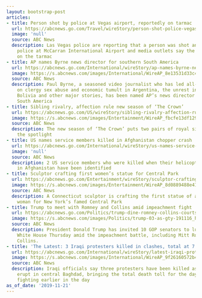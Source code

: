 ```yaml
---
layout: bootstrap-post
articles:
- title: Person shot by police at Vegas airport, reportedly on tarmac
  url: https://abcnews.go.com/Travel/wireStory/person-shot-police-vegas-airport-reportedly-tarmac-67197442
  image: 'null'
  source: ABC News
  description: Las Vegas police are reporting that a person was shot and injured by
    police at McCarran International Airport and media outlets say the shooting happened
    on the tarmac
- title: AP names Byrne news director for southern South America
  url: https://abcnews.go.com/International/wireStory/ap-names-byrne-news-director-southern-south-america-67197432
  image: https://s.abcnews.com/images/International/WireAP_8e13531d33c443859f5c403e905a5ba0_16x9_992.jpg
  source: ABC News
  description: Paul Byrne, a seasoned video journalist who has led all-format reporting
    on clergy sex abuse and economic tumult in Argentina, the unrest in Chile and
    Bolivia and other major stories, has been named AP’s news director for southern
    South America
- title: Sibling rivalry, affection rule new season of ‘The Crown’
  url: https://abcnews.go.com/US/wireStory/sibling-rivalry-affection-rule-season-crown-67197321
  image: https://s.abcnews.com/images/Entertainment/WireAP_fbcfe13df129460385e08fed57e17a73_16x9_992.jpg
  source: ABC News
  description: The new season of ‘The Crown’ puts two pairs of royal siblings under
    the spotlight
- title: US names service members killed in Afghanistan chopper crash
  url: https://abcnews.go.com/International/wireStory/us-names-service-members-killed-afghanistan-chopper-crash-67197331
  image: 'null'
  source: ABC News
  description: 2 US service members who were killed when their helicopter crashed
    in Afghanistan have been identified
- title: Sculptor crafting first women’s statue for Central Park
  url: https://abcnews.go.com/Entertainment/wireStory/sculptor-crafting-womens-statue-central-park-67197320
  image: https://s.abcnews.com/images/Entertainment/WireAP_8d0889488e414d45a4e5dce6e96b4346_16x9_992.jpg
  source: ABC News
  description: A Connecticut sculptor is crafting the first statue of a real-life
    woman for New York’s famed Central Park
- title: Trump to meet with Romney and Collins amid impeachment fight
  url: https://abcnews.go.com/Politics/trump-dine-romney-collins-courts-party-loyalty-impeachment/story?id=67194079
  image: https://s.abcnews.com/images/Politics/trump-03-as-gty-191116_hpMain_2_16x9_992.jpg
  source: ABC News
  description: President Donald Trump has invited 10 GOP senators to lunch at the
    White House Thursday amid the impeachment battle, including Mitt Romney and Susan
    Collins.
- title: 'The Latest: 3 Iraqi protesters killed in clashes, total at 7'
  url: https://abcnews.go.com/International/wireStory/latest-iraqi-protesters-killed-clashes-total-67197179
  image: https://s.abcnews.com/images/International/WireAP_9f26160572b441cbaf9ed10369c26f23_16x9_992.jpg
  source: ABC News
  description: Iraqi officials say three protesters have been killed as heavy clashes
    erupt in central Baghdad, bringing the total death toll for the day to 7 following
    fighting earlier in the day
as_of_date: '2019-11-21'
---
```



